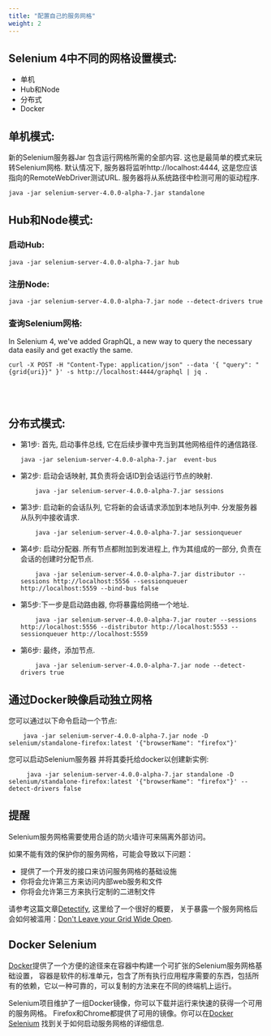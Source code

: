 ```yaml
---
title: "配置自己的服务网格"
weight: 2
---
```



## Selenium 4中不同的网格设置模式:
* 单机
* Hub和Node
* 分布式
* Docker

## 单机模式:
新的Selenium服务器Jar
包含运行网格所需的全部内容.
这也是最简单的模式来玩转Selenium网格.
默认情况下, 服务器将监听http://localhost:4444,
这是您应该指向的RemoteWebDriver测试URL.
服务器将从系统路径中检测可用的驱动程序.

```shell
java -jar selenium-server-4.0.0-alpha-7.jar standalone
```

## Hub和Node模式:

### 启动Hub:
```shell
java -jar selenium-server-4.0.0-alpha-7.jar hub
```

### 注册Node:

```shell
java -jar selenium-server-4.0.0-alpha-7.jar node --detect-drivers true
```

### 查询Selenium网格:

In Selenium 4, we've added GraphQL, a new way to query the necessary data easily and get exactly the same.

```shell
curl -X POST -H "Content-Type: application/json" --data '{ "query": "{grid{uri}}" }' -s http://localhost:4444/graphql | jq .
```
<br><br>

## 分布式模式:

* 第1步: 首先, 启动事件总线,
  它在后续步骤中充当到其他网格组件的通信路径.

    ```shell
    java -jar selenium-server-4.0.0-alpha-7.jar  event-bus
    ```

* 第2步: 启动会话映射,
  其负责将会话ID到会话运行节点的映射.

    ```shell
        java -jar selenium-server-4.0.0-alpha-7.jar sessions
    ```

* 第3步: 启动新的会话队列,
  它将新的会话请求添加到本地队列中.
  分发服务器从队列中接收请求.

    ```shell
        java -jar selenium-server-4.0.0-alpha-7.jar sessionqueuer
    ```

* 第4步: 启动分配器.
  所有节点都附加到发进程上, 作为其组成的一部分,
  负责在会话的创建时分配节点.

    ```shell
        java -jar selenium-server-4.0.0-alpha-7.jar distributor --sessions http://localhost:5556 --sessionqueuer http://localhost:5559 --bind-bus false
    ```

* 第5步:下一步是启动路由器,
  你将暴露给网络一个地址.

    ```shell
        java -jar selenium-server-4.0.0-alpha-7.jar router --sessions http://localhost:5556 --distributor http://localhost:5553 --sessionqueuer http://localhost:5559
    ```

* 第6步: 最终，添加节点.

    ```shell
        java -jar selenium-server-4.0.0-alpha-7.jar node --detect-drivers true
    ```

## 通过Docker映像启动独立网格

您可以通过以下命令启动一个节点:

```shell
    java -jar selenium-server-4.0.0-alpha-7.jar node -D selenium/standalone-firefox:latest '{"browserName": "firefox"}'
```

您可以启动Selenium服务器
并将其委托给docker以创建新实例:

```shell
     java -jar selenium-server-4.0.0-alpha-7.jar standalone -D selenium/standalone-firefox:latest '{"browserName": "firefox"}' --detect-drivers false
```

## 提醒

Selenium服务网格需要使用合适的防火墙许可来隔离外部访问。

如果不能有效的保护你的服务网格，可能会导致以下问题：

* 提供了一个开发的接口来访问服务网格的基础设施
* 你将会允许第三方来访问内部web服务和文件
* 你将会允许第三方来执行定制的二进制文件

请参考这篇文章[Detectify](//labs.detectify.com), 这里给了一个很好的概要，
关于暴露一个服务网格后会如何被滥用：[Don't Leave your Grid Wide Open](//labs.detectify.com/2017/10/06/guest-blog-dont-leave-your-grid-wide-open/).


## Docker Selenium
[Docker](//www.docker.com/)提供了一个方便的途径来在容器中构建一个可扩张的Selenium服务网格基础设置，
容器是软件的标准单元，包含了所有执行应用程序需要的东西，包括所有的依赖，它以一种可靠的，可以复制的方法来在不同的终端机上运行。

Selenium项目维护了一组Docker镜像，你可以下载并运行来快速的获得一个可用的服务网格。
Firefox和Chrome都提供了可用的镜像。你可以在[Docker Selenium](//github.com/SeleniumHQ/docker-selenium) 找到关于如何启动服务网格的详细信息.
